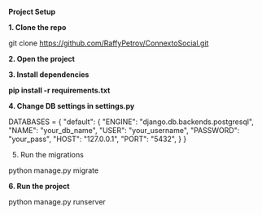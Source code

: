 **Project Setup**

**1. Clone the repo**

  git clone https://github.com/RaffyPetrov/ConnextoSocial.git

**2. Open the project**

**3. Install dependencies**

**pip install -r requirements.txt**

**4. Change DB settings in settings.py**

  DATABASES = {
      "default": {
          "ENGINE": "django.db.backends.postgresql",
          "NAME": "your_db_name",
          "USER": "your_username",
          "PASSWORD": "your_pass",
          "HOST": "127.0.0.1",
          "PORT": "5432",
      }
  }

  5. Run the migrations

python manage.py migrate

**6. Run the project**

python manage.py runserver
